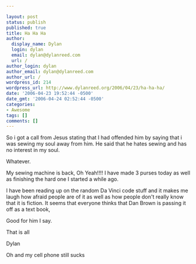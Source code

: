 ```yaml
---

layout: post
status: publish
published: true
title: Ha Ha Ha
author:
  display_name: Dylan
  login: dylan
  email: dylan@dylanreed.com
  url: /
author_login: dylan
author_email: dylan@dylanreed.com
author_url: /
wordpress_id: 214
wordpress_url: http://www.dylanreed.org/2006/04/23/ha-ha-ha/
date: '2006-04-23 19:52:44 -0500'
date_gmt: '2006-04-24 02:52:44 -0500'
categories:
- Awesome
tags: []
comments: []
---
```


So i got a call from Jesus stating that I had offended him by saying that i was sewing my soul away from him. He said that he hates sewing and has no interest in my soul.

Whatever.

My sewing machine is back, Oh Yeah!!!! I have made 3 purses today as well as finishing the hard one I started a while ago.

I have been reading up on the random Da Vinci code stuff and it makes me laugh how afraid people are of it as well as how people don't really know that it is fiction. It seems that everyone thinks that Dan Brown is passing it off as a text book,

Good for him I say.

That is all

Dylan

Oh and my cell phone still sucks
